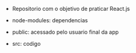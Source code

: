 - Repositorio com o objetivo de praticar React.js

- node-modules: dependencias
- public: acessado pelo usuario final da app
- src: codigo
